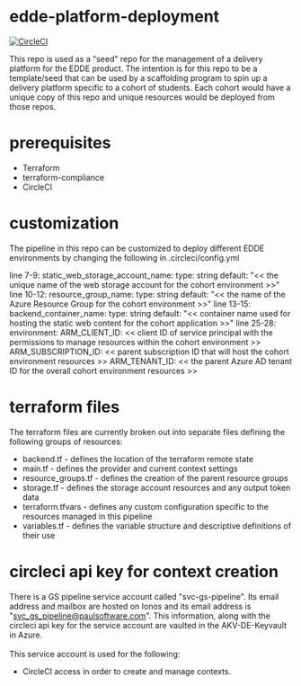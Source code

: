 # edde-platform-deployment

[![CircleCI](https://circleci.com/gh/greyshore/edde-platform-deployment/tree/main.svg?style=svg&circle-token=85775bb783716e1b8d8d47d865bd315d1079b80e)](https://circleci.com/gh/greyshore/edde-platform-deployment/tree/main)

This repo is used as a "seed" repo for the management of a delivery platform for the EDDE product. The intention is for this repo to be a template/seed that can be used by a scaffolding program to spin up a delivery platform specific to a cohort of students. Each cohort would have a unique copy of this repo and unique resources would be deployed from those repos.

# prerequisites
- Terraform
- terraform-compliance
- CircleCI

# customization
The pipeline in this repo can be customized to deploy different EDDE environments by changing the following in .circleci/config.yml

line 7-9: 
  static_web_storage_account_name:
    type: string
    default: "<< the unique name of the web storage account for the cohort environment >>"
line 10-12:
  resource_group_name:
    type: string
    default: "<< the name of the Azure Resource Group for the cohort environment >>"
line 13-15:
  backend_container_name:
    type: string
    default: "<< container name used for hosting the static web content for the cohort application >>"
line 25-28:
    environment:
      ARM_CLIENT_ID: << client ID of service principal with the permissions to manage resources within the cohort environment >>
      ARM_SUBSCRIPTION_ID: << parent subscription ID that will host the cohort environment resources  >>
      ARM_TENANT_ID: << the parent Azure AD tenant ID for the overall cohort environment resources >>

# terraform files
The terraform files are currently broken out into separate files defining the following groups of resources:
- backend.tf - defines the location of the terraform remote state 
- main.tf - defines the provider and current context settings
- resource_groups.tf - defines the creation of the parent resource groups
- storage.tf - defines the storage account resources and any output token data
- terraform.tfvars - defines any custom configuration specific to the resources managed in this pipeline
- variables.tf - defines the variable structure and descriptive definitions of their use

# circleci api key for context creation
There is a GS pipeline service account called "svc-gs-pipeline". Its email address and mailbox are hosted on Ionos and its email address is "svc_gs_pipeline@paulsoftware.com".
This information, along with the circleci api key for the service account are vaulted in the AKV-DE-Keyvault in Azure.
<br>
<br>
This service account is used for the following:
- CircleCI access in order to create and manage contexts.
